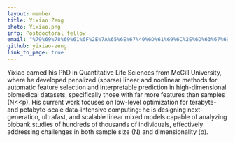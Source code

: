 ```yaml
---
layout: member
title: Yixiao Zeng
photo: Yixiao.png
info: Postdoctoral fellow
email: "%79%69%78%69%61%6F%2E%7A%65%6E%67%40%6D%61%69%6C%2E%6D%63%67%69%6C%6C%2E%63%61"
github: yixiao-zeng
link_to_page: true
---
```

Yixiao earned his PhD in Quantitative Life Sciences from McGill University, where he developed penalized (sparse) linear and nonlinear methods for automatic feature selection and interpretable prediction in high-dimensional biomedical datasets, specifically those with far more features than samples (N<<p). His current work focuses on low-level optimization for terabyte- and petabyte-scale data-intensive computing: he is designing next-generation, ultrafast, and scalable linear mixed models capable of analyzing biobank studies of hundreds of thousands of individuals, effectively addressing challenges in both sample size (N) and dimensionality (p).